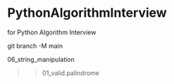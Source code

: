 # PythonAlgorithmInterview
for Python Algorithm Interview

git branch -M main

06_string_manipulation
>> 01_valid.palindrome
